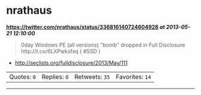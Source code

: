 # nrathaus
**https://twitter.com/nrathaus/status/336816140724604928 _at 2013-05-21 12:10:00_**
<blockquote>
0day Windows PE (all versions) "bomb" dropped in Full Disclosure http://t.co/6LXPwksfxq ( #SSD )
</blockquote>

* http://seclists.org/fulldisclosure/2013/May/111

<table><tr>
<td>Quotes: <code>0</code></td>
<td>Replies: <code>0</code></td>
<td>Retweets: <code>35</code></td>
<td>Favorites: <code>14</code></td>
</table></tr>

---

